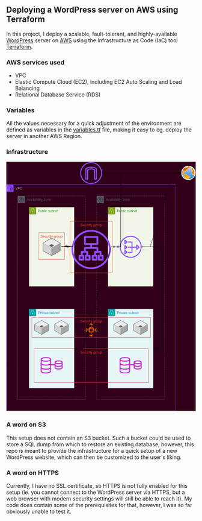 ## Deploying a WordPress server on AWS using Terraform

In this project, I deploy a scalable, fault-tolerant, and highly-available [WordPress](https://wordpress.com/) server on [AWS](https://aws.amazon.com/) using the Infrastructure as Code (IaC) tool [Terraform](https://www.terraform.io/).

### AWS services used
- VPC
- Elastic Compute Cloud (EC2), including EC2 Auto Scaling and Load Balancing
- Relational Database Service (RDS)

### Variables
All the values necessary for a quick adjustment of the environment are defined as variables in the [variables.tf](/terraform/variables.tf) file, making it easy to eg. deploy the server in another AWS Region.

### Infrastructure
![Infrastructure Diagram showing a VPC comprised of 2 Availability Zones containing one public and one private subnet each. One public subnet contains the bastion host EC2 machine, the other contains the NAT gateway. Both private subnets each contain two members of the associated auto scaling group as well as one RDS instance running MariaDB. An application load balancer placed in both public subnets distributes traffic to the bastion host and the auto scaling group.](/pictures/infrastructure-diagram-wordpress-aws-terraform.drawio.png)

### A word on S3
This setup does not contain an S3 bucket. Such a bucket could be used to store a SQL dump from which to restore an existing database, however, this repo is meant to provide the infrastructure for a quick setup of a new WordPress website, which can then be customized to the user's liking.

### A word on HTTPS
Currently, I have no SSL certificate, so HTTPS is not fully enabled for this setup (ie. you cannot connect to the WordPress server via HTTPS, but a web browser with modern security settings will still be able to reach it). My code does contain some of the prerequisites for that, however, I was so far obviously unable to test it.